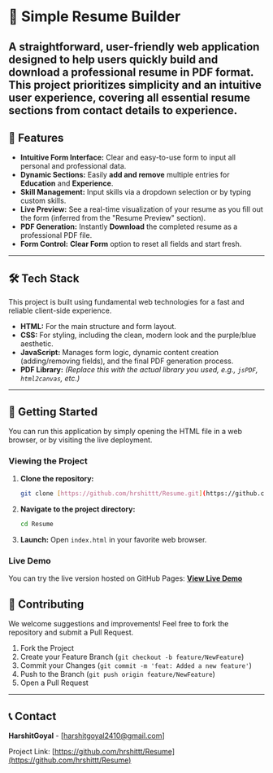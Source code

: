 # 📄 Simple Resume Builder

A straightforward, user-friendly web application designed to help users quickly build and download a professional resume in PDF format. This project prioritizes simplicity and an intuitive user experience, covering all essential resume sections from contact details to experience.
---
## 🌟 Features

* **Intuitive Form Interface:** Clear and easy-to-use form to input all personal and professional data.
* **Dynamic Sections:** Easily **add and remove** multiple entries for **Education** and **Experience**.
* **Skill Management:** Input skills via a dropdown selection or by typing custom skills.
* **Live Preview:** See a real-time visualization of your resume as you fill out the form (inferred from the "Resume Preview" section).
* **PDF Generation:** Instantly **Download** the completed resume as a professional PDF file.
* **Form Control:** **Clear Form** option to reset all fields and start fresh.
---
## 🛠️ Tech Stack
This project is built using fundamental web technologies for a fast and reliable client-side experience.

* **HTML:** For the main structure and form layout.
* **CSS:** For styling, including the clean, modern look and the purple/blue aesthetic.
* **JavaScript:** Manages form logic, dynamic content creation (adding/removing fields), and the final PDF generation process.
* **PDF Library:** *(Replace this with the actual library you used, e.g., `jsPDF`, `html2canvas`, etc.)*

---
## 🚀 Getting Started
You can run this application by simply opening the HTML file in a web browser, or by visiting the live deployment.

### Viewing the Project

1.  **Clone the repository:**
    ```bash
    git clone [https://github.com/hrshittt/Resume.git](https://github.com/hrshittt/Resume.git)
    ```
2.  **Navigate to the project directory:**
    ```bash
    cd Resume
    ```
3.  **Launch:** Open `index.html` in your favorite web browser.

### Live Demo

You can try the live version hosted on GitHub Pages:
**[View Live Demo](https://hrshittt.github.io/Resume/)**


## 🤝 Contributing

We welcome suggestions and improvements! Feel free to fork the repository and submit a Pull Request.

1.  Fork the Project
2.  Create your Feature Branch (`git checkout -b feature/NewFeature`)
3.  Commit your Changes (`git commit -m 'feat: Added a new feature'`)
4.  Push to the Branch (`git push origin feature/NewFeature`)
5.  Open a Pull Request

---

## 📞 Contact

**HarshitGoyal** - [harshitgoyal2410@gmail.com]

Project Link: [https://github.com/hrshittt/Resume](https://github.com/hrshittt/Resume)
